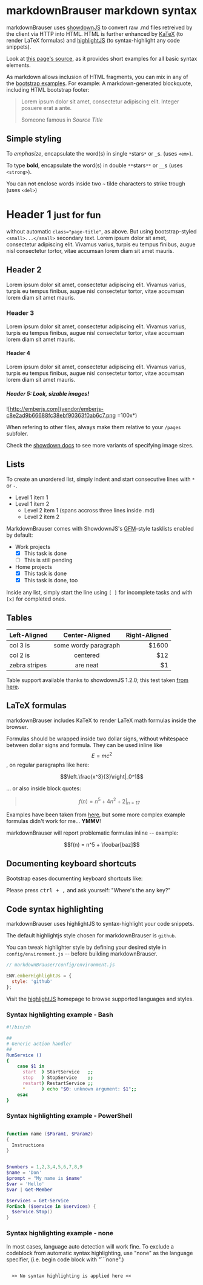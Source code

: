 # markdownBrauser markdown syntax

markdownBrauser uses [showdownJS](http://showdownjs.github.io/showdown/)
to convert raw .md files retreived by the client via HTTP into HTML.
HTML is further enhanced by [KaTeX](https://github.com/Khan/KaTeX)
(to render LaTeX formulas) and [highlightJS](http://highlightjs.org)
(to syntax-highlight any code snippets).

Look at [this page's source](_syntax.md), as it provides short
examples for all basic syntax elements.

As markdown allows inclusion of HTML fragments, you can mix in any of the
[bootstrap examples](http://getbootstrap.com/css/).
For example: A markdown-generated blockquote, including HTML bootstrap footer:

> <p>Lorem ipsum dolor sit amet,
> consectetur adipiscing elit. Integer posuere erat a ante.</p>
> <footer>Someone famous in <cite title="Source Title">Source Title</cite></footer>

## Simple styling

To *emphasize*, encapsulate the word(s) in single `*`stars`*` or `_`s. (uses `<em>`).

To type **bold**, encapsulate the word(s) in double `**`stars`**` or `__`s (uses `<strong>`).

You can ~~not~~ enclose words inside two `~` tilde characters to strike trough (uses `<del>`)

# Header 1 <small>just for fun</small>

without automatic ```class="page-title"```, as above. But using bootstrap-styled `<small>...</small>` secondary text. Lorem ipsum dolor sit amet,
consectetur adipiscing elit. Vivamus varius, turpis eu tempus finibus, augue nisl
consectetur tortor, vitae accumsan lorem diam sit amet mauris.

## Header 2

Lorem ipsum dolor sit amet, consectetur adipiscing elit. Vivamus varius, turpis eu
tempus finibus, augue nisl consectetur tortor, vitae accumsan lorem diam sit amet mauris.

### Header 3

Lorem ipsum dolor sit amet, consectetur adipiscing elit. Vivamus varius, turpis eu
tempus finibus, augue nisl consectetur tortor, vitae accumsan lorem diam sit amet mauris.

#### Header 4

Lorem ipsum dolor sit amet, consectetur adipiscing elit. Vivamus varius, turpis eu
tempus finibus, augue nisl consectetur tortor, vitae accumsan lorem diam sit amet mauris.

##### Header 5: Look, sizable images!

![http://emberjs.com](vendor/emberjs-c8e2ad9b66688fc38ebf90363f0ab6c7.png =100x*)

When refering to other files, always make them relative to your `/pages` subfoler.

Check the [showdown docs](https://github.com/showdownjs/showdown#valid-options)
to see more variants of specifying image sizes.


## Lists

To create an unordered list, simply indent and start consecutive lines with `*` or `-`.

 * Level 1 item 1
 * Level 1 item 2
   - Level 2 item 1
     (spans accross
     three lines inside .md)
   - Level 2 item 2

MarkdownBrauser comes with ShowdownJS's
[GFM](https://help.github.com/articles/github-flavored-markdown/)-style tasklists enabled by default:

 * Work projects
   - [x] This task is done
   - [ ] This is still pending
 * Home projects
   - [x] This task is done
   - [x] This task is done, too

Inside any list, simply start the line using `[ ]` for incomplete tasks
and with `[x]` for completed ones.

## Tables

| Left-Aligned  |    Center-Aligned    | Right-Aligned |
| :------------ |:--------------------:| -------------:|
| col 3 is      | some wordy paragraph |         $1600 |
| col 2 is      |       centered       |           $12 |
| zebra stripes |       are neat       |            $1 |

Table support available thanks to showdownJS 1.2.0; this test taken
[from here](https://raw.githubusercontent.com/showdownjs/showdown/master/test/features/tables/mixed-alignment.md).


## LaTeX formulas

markdownBrauser includes KaTeX to render LaTeX math formulas inside the browser.

Formulas should be wrapped inside two dollar signs, without whitespace
between dollar signs and formula. They can be used inline like $$E  =  mc^{2}$$,
on regular paragraphs like here:

$$\left.\frac{x^3}{3}\right|_0^1$$

... or also inside block quotes:

> $$f(n) = n^5 + 4n^2 + 2 |_{n=17}$$

Examples have been taken from [here](https://en.wikibooks.org/wiki/LaTeX/Mathematics),
but some more complex example formulas didn't work for me... **YMMV**!

markdownBrauser will report problematic formulas inline -- example:

$$f(n) = n^5 + \foobar[baz]$$

## Documenting keyboard shortcuts

Bootstrap eases documenting keyboard shortcuts like:

Please press <kbd><kbd>ctrl</kbd> + <kbd>,</kbd></kbd> and ask yourself:
 "Where's the <kbd>any</kbd> key?"


## Code syntax highlighting

markdownBrauser uses highlightJS to syntax-highlight your code snippets.

The default highlightjs style chosen for markdownBrauser is `github`.

You can tweak highlighter style by defining your desired style
in `config/environment.js` -- before building markdownBrauser.

```javascript
// markdownBrauser/config/environment.js

ENV.emberHighlightJs = {
  style: 'github'
};
```

Visit the [highlightJS](http://highlightjs.org) homepage to browse
supported languages and styles.


### Syntax highlighting example - Bash

```bash
#!/bin/sh

##
# Generic action handler
##
RunService ()
{
    case $1 in
      start  ) StartService   ;;
      stop   ) StopService    ;;
      restart) RestartService ;;
      *      ) echo "$0: unknown argument: $1";;
    esac
}
```

### Syntax highlighting example - PowerShell

```PowerShell

function name ($Param1, $Param2)
{
  Instructions
}


$numbers = 1,2,3,4,5,6,7,8,9
$name = 'Don'
$prompt = "My name is $name"
$var = 'Hello'
$var | Get-Member

$services = Get-Service
ForEach ($service in $services) {
  $service.Stop()
}

```

### Syntax highlighting example - none

In most cases, language auto detection will work fine. To exclude a codeblock from
automatic syntax highlighting, use "none" as the language specifier, (i.e. begin code
block with "```none".)

```none

  >> No syntax highlighting is applied here <<

```
